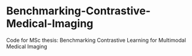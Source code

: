 # Benchmarking-Contrastive-Medical-Imaging
Code for MSc thesis: Benchmarking Contrastive Learning for Multimodal Medical Imaging

